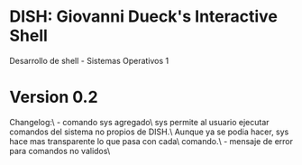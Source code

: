 # DISH: Giovanni Dueck's Interactive Shell
Desarrollo de shell - Sistemas Operativos 1

# Version 0.2
Changelog:\ 
    - comando sys agregado\ 
        sys permite al usuario ejecutar comandos del sistema no propios de DISH.\ 
        Aunque ya se podia hacer, sys hace mas transparente lo que pasa con cada\ 
         comando.\ 
    - mensaje de error para comandos no validos\ 
